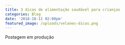 ```yaml
---
title: 3 dicas de alimentação saudável para crianças
categories: Blog
date: '2018-10-11 02:00pm'
featured_image: /uploads/velanes-dicas.png
---
```

Postagem em produção
